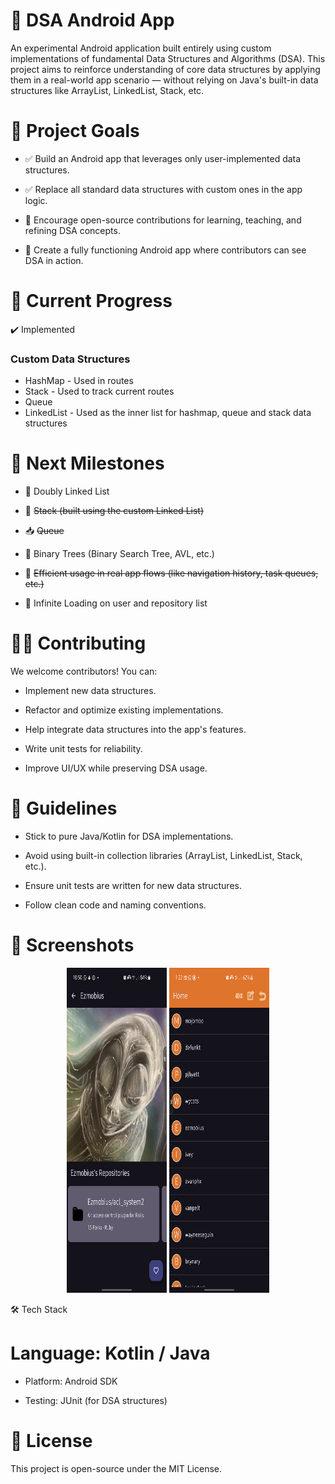 # 📱 DSA Android App

An experimental Android application built entirely using custom implementations of fundamental Data Structures and Algorithms (DSA). This project aims to reinforce understanding of core data structures by applying them in a real-world app scenario — without relying on Java's built-in data structures like ArrayList, LinkedList, Stack, etc.

# 🚀 Project Goals

- ✅ Build an Android app that leverages only user-implemented data structures.

- ✅ Replace all standard data structures with custom ones in the app logic.

- 📌 Encourage open-source contributions for learning, teaching, and refining DSA concepts.

- 📱 Create a fully functioning Android app where contributors can see DSA in action.

# 📂 Current Progress
✔️ Implemented

### Custom Data Structures
- HashMap - Used in routes
- Stack - Used to track current routes
- Queue
- LinkedList - Used as the inner list for hashmap, queue and stack data structures

# 🧭 Next Milestones

- 🔁 Doubly Linked List

- 🧱 ~~Stack (built using the custom Linked List)~~

- 📥 ~~Queue~~

- 🌳 Binary Trees (Binary Search Tree, AVL, etc.)

- 🧠 ~~Efficient usage in real app flows (like navigation history, task queues, etc.)~~

- 🧠 Infinite Loading on user and repository list


# 👨‍💻 Contributing

We welcome contributors! You can:

- Implement new data structures.

- Refactor and optimize existing implementations.

- Help integrate data structures into the app's features.

- Write unit tests for reliability.

- Improve UI/UX while preserving DSA usage.

# 📌 Guidelines

- Stick to pure Java/Kotlin for DSA implementations.

- Avoid using built-in collection libraries (ArrayList, LinkedList, Stack, etc.).

- Ensure unit tests are written for new data structures.

- Follow clean code and naming conventions.

# 📸 Screenshots
<p align="center">
  <img src="media/Screenshot_20250719_225005.png" alt="Main Screen" width="160" height="520">
  <img src="media/Screenshot_20250708_012307.png" alt="Main Screen" width="160" height="520">
</p>

🛠️ Tech Stack

# Language: Kotlin / Java

- Platform: Android SDK

- Testing: JUnit (for DSA structures)

# 📄 License

This project is open-source under the MIT License.
